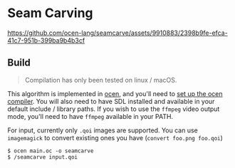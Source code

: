 # Seam Carving

https://github.com/ocen-lang/seamcarve/assets/9910883/2398b9fe-efca-41c7-951b-399ba9b4b3cf

## Build

> Compilation has only been tested on linux / macOS.

This algorithm is implemented in [ocen](https://github.com/ocen-lang/ocen), and you'll need to [set up the ocen compiler](https://github.com/ocen-lang/ocen#usage). You will also need to have SDL installed and available in your default include / library paths. If you wish to use the `ffmpeg` video output mode, you'll need to have `ffmpeg` available in your PATH.

For input, currently only `.qoi` images are supported. You can use `imagemagick` to convert existing ones you have (`convert foo.png foo.qoi`)

```
$ ocen main.oc -o seamcarve
$ /seamcarve input.qoi
```